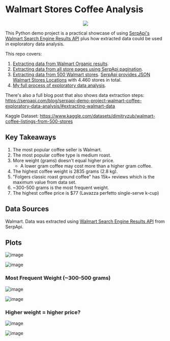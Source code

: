 # Walmart Stores Coffee Analysis

<p align="center">
  <img src="https://user-images.githubusercontent.com/78694043/197740034-7da619f9-3155-4c6f-8a8c-4183914ee052.png" />
</p>

This Python demo project is a practical showcase of using [SerpApi's](https://serpapi.com/) [Walmart Search Engine Results API](https://serpapi.com/walmart-search-api) plus how extracted data could be used in exploratory data analysis.

This repo covers:

1. [Extracting data from Walmart Organic results](https://github.com/dimitryzub/walmart-stores-coffee-analysis/blob/74d06e8016c1903ff53bfbde0263f98264baca1c/script/extraction.py).
2. [Extracting data from all store pages using SerpApi pagination](https://github.com/dimitryzub/walmart-stores-coffee-analysis/blob/74d06e8016c1903ff53bfbde0263f98264baca1c/script/extraction.py#L190-L195).
3. [Extracting data from 500 Walmart stores](https://github.com/dimitryzub/walmart-stores-coffee-analysis/blob/74d06e8016c1903ff53bfbde0263f98264baca1c/script/walmart-stores.json). [SerpApi provides JSON Walmart Stores Locations](https://serpapi.com/walmart-stores) with 4.460 stores in total.
4. [My full process of exploratory data analysis](https://github.com/dimitryzub/walmart-stores-coffee-analysis/blob/68a28ee3fe55372194076a2177a75d7502b26f5a/analysis/walmart-coffee-analysis.ipynb).

There's also a full blog post that also shows data extraction steps: https://serpapi.com/blog/serpapi-demo-project-walmart-coffee-exploratory-data-analysis/#extracting-walmart-data

Kaggle Dataset: https://www.kaggle.com/datasets/dimitryzub/walmart-coffee-listings-from-500-stores

## Key Takeaways

1. The most popular coffee seller is Walmart.
2. The most popular coffee type is medium roast. 
3. More weight (grams) doesn't equal higher price.
    - A lower gram coffee may cost more than a higher gram coffee.
4. The highest coffee weight is 2835 grams (2.8 kg).
5. "Folgers classic roast ground coffee" has 15k+ reviews which is the maximum value from data set.
6. ~300-500 grams is the most frequent weight.
7. The highest coffee price is $77 (Lavazza perfetto single-serve k-cup)

## Data Sources

Walmart. Data was extracted using [Walmart Search Engine Results API](https://serpapi.com/walmart-search-api) from SerpApi.

## Plots

![image](https://user-images.githubusercontent.com/78694043/197485001-8b89ea37-c1fe-44ab-bcc9-6ceaaea0dd53.png)


![image](https://user-images.githubusercontent.com/78694043/197485893-40ba9a63-66af-41d0-9bb2-169867ef4ba1.png)

### Most Frequent Weight (~300-500 grams)

![image](https://user-images.githubusercontent.com/78694043/197485990-222d62fa-47ac-43e5-868c-14a3550b8d2d.png)    

![image](https://user-images.githubusercontent.com/78694043/197486235-0eb214f9-aa67-41c5-84f1-acf0288c9e05.png)

### Higher weight = higher price?

![image](https://user-images.githubusercontent.com/78694043/197486297-93733268-0f8c-4e5f-8765-fbe37aac1cbf.png)

![image](https://user-images.githubusercontent.com/78694043/197486373-0d100eaa-da3c-4e43-aa68-16a8f94bc64e.png)

